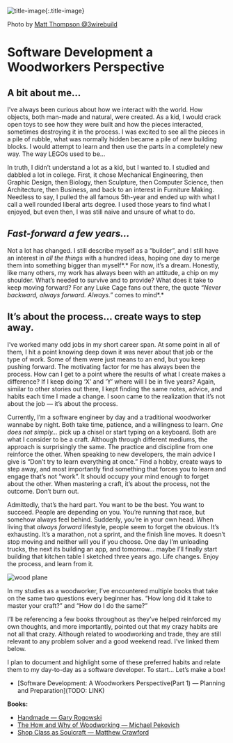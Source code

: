 
![title-image](/posts/2019-01-01-software_development_a_woodworkers_perspective/images/intro/3wirebuild2.png){:.title-image}

Photo by [Matt Thompson @3wirebuild](https://instagram.com/3wirebuild)

# Software Development a Woodworkers Perspective

## A bit about me…

I’ve always been curious about how we interact with the world. How objects, both man-made and natural, were created. As a kid, I would crack open toys to see how they were built and how the pieces interacted, sometimes destroying it in the process. I was excited to see all the pieces in a pile of rubble, what was normally hidden became a pile of new building blocks. I would attempt to learn and then use the parts in a completely new way. The way LEGOs used to be…

In truth, I didn’t understand a lot as a kid, but I wanted to. I studied and dabbled a lot in college. First, it chose Mechanical Engineering, then Graphic Design, then Biology, then Sculpture, then Computer Science, then Architecture, then Business, and back to an interest in Furniture Making. Needless to say, I pulled the all famous 5th-year and ended up with what I call a well rounded liberal arts degree. I used those years to find what I enjoyed, but even then, I was still naive and unsure of what to do.

## *Fast-forward a few years…*

Not a lot has changed. I still describe myself as a “builder”, and I still have an interest in *all the things* with a hundred ideas, hoping one day to merge them into something bigger than myself*.* For now, it’s a dream. Honestly, like many others, my work has always been with an attitude, a chip on my shoulder. What’s needed to survive and to provide? What does it take to keep moving forward? For any Luke Cage fans out there, the quote *“Never backward, always forward. Always.”* comes to mind*.*

## It’s about the process... create ways to step away.

I’ve worked many odd jobs in my short career span. At some point in all of them, I hit a point knowing deep down it was never about that job or the type of work. Some of them were just means to an end, but you keep pushing forward. The motivating factor for me has always been the process. How can I get to a point where the results of what I create makes a difference? If I keep doing ‘X’ and ‘Y’ where will I be in five years? Again, similar to other stories out there, I kept finding the same notes, advice, and habits each time I made a change. I soon came to the realization that it’s not about the job — it’s about the process.

Currently, I’m a software engineer by day and a traditional woodworker wannabe by night. Both take time, patience, and a willingness to learn. *One does not simply…* pick up a chisel or start typing on a keyboard. Both are what I consider to be a craft. Although through different mediums, the approach is surprisingly the same. The practice and discipline from one reinforce the other. When speaking to new developers, the main advice I give is “Don’t try to learn everything at once.” Find a hobby, create ways to step away, and most importantly find something that forces you to learn and engage that’s not “work”. It should occupy your mind enough to forget about the other. When mastering a craft, it’s about the process, not the outcome. Don’t burn out.

Admittedly, that’s the hard part. You want to be the best. You want to succeed. People are depending on you. You’re running that race, but somehow always feel behind. Suddenly, you’re in your own head. When living that *always forward* lifestyle, people seem to forget the obvious. It’s exhausting. It’s a marathon, not a sprint, and the finish line moves. It doesn’t stop moving and neither will you if you choose. One day I’m unloading trucks, the next its building an app, and tomorrow… maybe I’ll finally start building that kitchen table I sketched three years ago. Life changes. Enjoy the process, and learn from it.

![wood plane](/posts/2019-01-01-software_development_a_woodworkers_perspective/images/intro/3wirebuild2.png)


In my studies as a woodworker, I’ve encountered multiple books that take on the same two questions every beginner has. “How long did it take to master your craft?” and “How do I do the same?”

I’ll be referencing a few books throughout as they’ve helped reinforced my own thoughts, and more importantly, pointed out that my crazy habits are not all that crazy. Although related to woodworking and trade, they are still relevant to any problem solver and a good weekend read. I’ve linked them below.

I plan to document and highlight some of these preferred habits and relate them to my day-to-day as a software developer. To start… Let’s make a box!

- [Software Development: A Woodworkers Perspective(Part 1) — Planning and Preparation](TODO: LINK)

**Books:**

- [Handmade — Gary Rogowski](https://www.amazon.com/Handmade-Creative-Focus-Age-Distraction/dp/1610353145/ref=sr_1_1?s=books&ie=UTF8&qid=1546869438&sr=1-1&keywords=handmade+gary+rogowski)
- [The How and Why of Woodworking — Michael Pekovich](https://www.amazon.com/Why-How-Woodworking-Approach-Meaningful/dp/1631869272/ref=sr_1_1?s=books&ie=UTF8&qid=1546869385&sr=1-1&keywords=how+and+why+of+woodworking)
- [Shop Class as Soulcraft — Matthew Crawford](https://www.amazon.com/Shop-Class-Soulcraft-Inquiry-Value/dp/0143117467)
